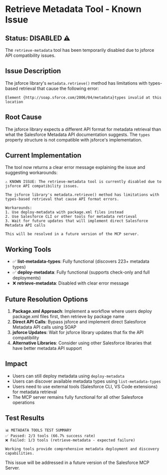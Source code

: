 # Retrieve Metadata Tool - Known Issue

## Status: DISABLED ⚠️

The `retrieve-metadata` tool has been temporarily disabled due to jsforce API compatibility issues.

## Issue Description

The jsforce library's `metadata.retrieve()` method has limitations with types-based retrieval that cause the following error:

```
Element {http://soap.sforce.com/2006/04/metadata}types invalid at this location
```

## Root Cause

The jsforce library expects a different API format for metadata retrieval than what the Salesforce Metadata API documentation suggests. The `types` property structure is not compatible with jsforce's implementation.

## Current Implementation

The tool now returns a clear error message explaining the issue and suggesting workarounds:

```
⚠️ KNOWN ISSUE: The retrieve-metadata tool is currently disabled due to jsforce API compatibility issues.

The jsforce library's metadata.retrieve() method has limitations with types-based retrieval that cause API format errors.

Workarounds:
1. Use deploy-metadata with package.xml files instead
2. Use Salesforce CLI or other tools for metadata retrieval
3. Wait for future updates that will implement direct Salesforce Metadata API calls

This will be resolved in a future version of the MCP server.
```

## Working Tools

- ✅ **list-metadata-types**: Fully functional (discovers 223+ metadata types)
- ✅ **deploy-metadata**: Fully functional (supports check-only and full deployments)
- ❌ **retrieve-metadata**: Disabled with clear error message

## Future Resolution Options

1. **Package.xml Approach**: Implement a workflow where users deploy package.xml files first, then retrieve by package name
2. **Direct API Calls**: Bypass jsforce and implement direct Salesforce Metadata API calls using SOAP
3. **jsforce Updates**: Wait for jsforce library updates that fix the API compatibility
4. **Alternative Libraries**: Consider using other Salesforce libraries that have better metadata API support

## Impact

- Users can still deploy metadata using `deploy-metadata`
- Users can discover available metadata types using `list-metadata-types`
- Users need to use external tools (Salesforce CLI, VS Code extensions) for metadata retrieval
- The MCP server remains fully functional for all other Salesforce operations

## Test Results

```
📊 METADATA TOOLS TEST SUMMARY
✅ Passed: 2/3 tools (66.7% success rate)
❌ Failed: 1/3 tools (retrieve-metadata - expected failure)

Working tools provide comprehensive metadata deployment and discovery capabilities.
```

This issue will be addressed in a future version of the Salesforce MCP Server.
